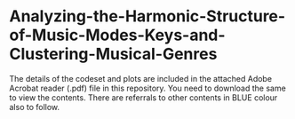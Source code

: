 # Analyzing-the-Harmonic-Structure-of-Music-Modes-Keys-and-Clustering-Musical-Genres

The details of the codeset and plots are included in the attached Adobe Acrobat reader (.pdf) file in this repository. 
You need to download the same to view the contents. There are referrals to other contents in BLUE colour also to follow.
